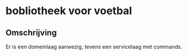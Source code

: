 # bobliotheek voor voetbal

## Omschrijving

Er is een domeinlaag aanwezig, tevens een servicelaag met commands.
